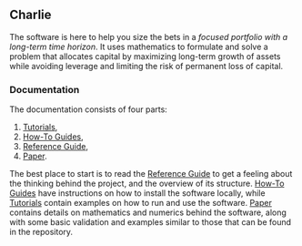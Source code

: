 ## Charlie

The software is here to help you size the bets in a _focused portfolio with a long-term time horizon_. It uses
mathematics to formulate and solve a problem that allocates capital by maximizing long-term growth of assets while
avoiding leverage and limiting the risk of permanent loss of capital. 

### Documentation

The documentation consists of four parts:
1. [Tutorials](/TUTORIALS.md),
2. [How-To Guides](/HOW-TO.md),
3. [Reference Guide](/REFERENCE.md),
4. [Paper](/doc/paper.pdf).

The best place to start is to read the [Reference Guide](/REFERENCE.md) to get a feeling about the thinking
behind the project, and the overview of its structure. [How-To Guides](/HOW-TO.md) have instructions on how to install
the software locally, while [Tutorials](/TUTORIALS.md) contain examples on how to run and use the software.
[Paper](/doc/paper.pdf) contains details on mathematics and numerics behind the software, along with some basic
validation and examples similar to those that can be found in the repository.

